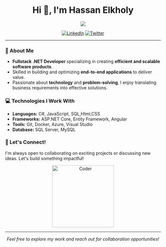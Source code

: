 <h1 align="center">Hi 👋, I'm Hassan Elkholy</h1>

<p align="center">
  <img src="https://readme-typing-svg.herokuapp.com?font=Roboto&size=24&color=00ADD8&center=true&vCenter=true&lines=Fullstack+.NET+Developer;Creating+Effective+Software+Solutions;Passionate+about+Tech" />
</p>

<p align="center">
  <a href="https://www.linkedin.com/in/hassan-el-kholy-692342326/" target="blank"><img src="https://img.shields.io/badge/LinkedIn-0077B5?style=for-the-badge&logo=linkedin&logoColor=white" alt="LinkedIn"/></a>
  <a href="https://twitter.com/your-twitter-handle" target="blank"><img src="https://img.shields.io/badge/Twitter-1DA1F2?style=for-the-badge&logo=twitter&logoColor=white" alt="Twitter"/></a>
</p>

---

### 🚀 About Me
- **Fullstack .NET Developer** specializing in creating **efficient and scalable software products**.
- Skilled in building and optimizing **end-to-end applications** to deliver value.
- Passionate about **technology** and **problem-solving**, I enjoy translating business requirements into effective solutions.

### 💻 Technologies I Work With
- **Languages:** C#, JavaScript, SQL,Html,CSS
- **Frameworks:** ASP.NET Core, Entity Framework, Angular
- **Tools:** Git, Docker, Azure, Visual Studio
- **Database:** SQL Server, MySQL


### 🌟 Let's Connect!
I'm always open to collaborating on exciting projects or discussing new ideas. Let's build something impactful!

<p align="center">
  <img src="https://media.giphy.com/media/5VKbvrjxpVJCM/giphy.gif" width="200" alt="Coder" />
</p>

---

<p align="center">
  <em>Feel free to explore my work and reach out for collaboration opportunities!</em>
</p>
